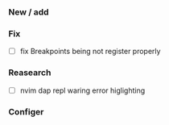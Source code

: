 ### New / add


### Fix 
- [ ] fix Breakpoints being not register properly

### Reasearch
- [ ] nvim dap repl waring error higlighting

### Configer
